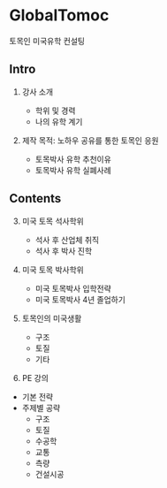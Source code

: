 # GlobalTomoc
토목인 미국유학 컨설팅


## Intro
1. 강사 소개
    - 학위 및 경력
    - 나의 유학 계기
    
2. 제작 목적: 노하우 공유를 통한 토목인 응원
    - 토목박사 유학 추천이유
    - 토목박사 유학 실폐사례


## Contents
3. 미국 토목 석사학위
    - 석사 후 산업체 취직
    - 석사 후 박사 진학
    
4. 미국 토목 박사학위
    - 미국 토목박사 입학전략
    - 미국 토목박사 4년 졸업하기

5. 토목인의 미국생활
    - 구조
    - 토질
    - 기타

6. PE 강의
- 기본 전략
- 주제별 공략
    - 구조
    - 토질
    - 수공학
    - 교통
    - 측량
    - 건설시공
